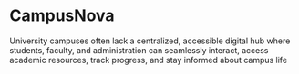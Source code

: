# CampusNova

University campuses often lack a centralized, accessible digital hub where students, faculty, and administration can seamlessly interact, access academic resources, track progress, and stay informed about campus life

